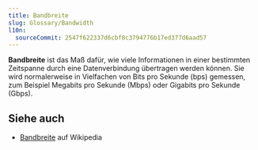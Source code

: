 ```yaml
---
title: Bandbreite
slug: Glossary/Bandwidth
l10n:
  sourceCommit: 2547f622337d6cbf8c3794776b17ed377d6aad57
---
```


**Bandbreite** ist das Maß dafür, wie viele Informationen in einer bestimmten Zeitspanne durch eine Datenverbindung übertragen werden können. Sie wird normalerweise in Vielfachen von Bits pro Sekunde (bps) gemessen, zum Beispiel Megabits pro Sekunde (Mbps) oder Gigabits pro Sekunde (Gbps).

## Siehe auch

- [Bandbreite](https://en.wikipedia.org/wiki/Bandwidth) auf Wikipedia
